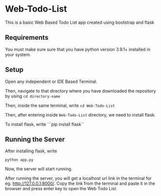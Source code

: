 # Web-Todo-List
This is a basic Web Based Todo List app created using bootstrap and flask


## Requirements
You must make sure sure that you have python version 3.9.1+ installed in your system.

## Setup

Open any independent or IDE Based Terminal.

Then, navigate to that directory where you have downloaded the repository by using `cd directory-name` 


Then, inside the same terminal, write
```cd Web-Todo-List```


Then, after entering inside `Web-Todo-List` directory, we need to install flask.


To install flask, write 
```pip install flask``


## Running the Server

After installing flask, write

```
python app.py
```
Now, the server will start running.

After running the server, you will get a localhost url link in the terminal for eg. http://127.0.0.1:8000/. Copy the link from the terminal and paste it in the browser and press enter key to open the Web Todo List.

        

